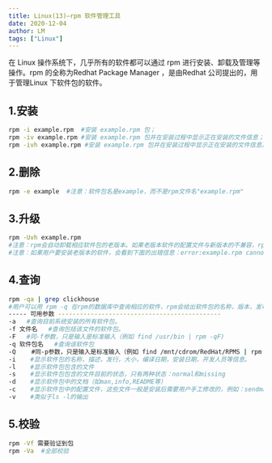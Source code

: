 ```yaml
---
title: Linux(13)—rpm 软件管理工具
date: 2020-12-04
author: LM
tags: ["Linux"]
---
```


在 Linux 操作系统下，几乎所有的软件都可以通过 rpm 进行安装、卸载及管理等操作。rpm 的全称为Redhat Package Manager ，是由Redhat 公司提出的，用于管理Linux 下软件包的软件。

## 1.安装

```bash
rpm -i example.rpm  #安装 example.rpm 包；
rpm -iv example.rpm #安装 example.rpm 包并在安装过程中显示正在安装的文件信息；
rpm -ivh example.rpm #安装 example.rpm 包并在安装过程中显示正在安装的文件信息及安装进度
```

## 2.删除

```bash
rpm -e example  #注意：软件包名是example，而不是rpm文件名"example.rpm"
```

## 3.升级

```bash
rpm -Uvh example.rpm
#注意：rpm会自动卸载相应软件包的老版本。如果老版本软件的配置文件与新版本的不兼容，rpm会自动将其保存为另外一个文件，用户会看到下面的信息：saving /etc/example.conf as /etc/example.conf.rpmsave，用户就可以自己手工去更改相应的配置文件
#注意：如果用户要安装老版本的软件，会看到下面的出错信息：error:example.rpm cannot be installed，强行安装要使用-oldpackage参数。
```

## 4.查询

```bash
rpm -qa | grep clickhouse
#用户可以用 rpm -q 在rpm的数据库中查询相应的软件，rpm会给出软件包的名称，版本，发布版本号
----- 可用参数 ---------------------------------------------
-a   #查询目前系统安装的所有软件包。
-f 文件名   #查询包括该文件的软件包。
-F   #同-f参数，只是输入是标准输入（例如 find /usr/bin | rpm -qF)
-q 软件包名   #查询该软件包
-Q 　　#同-p参数，只是输入是标准输入（例如 find /mnt/cdrom/RedHat/RPMS | rpm -qQ)
-i    #显示软件包的名称，描述，发行，大小，编译日期，安装日期，开发人员等信息。
-l    #显示软件包包含的文件
-s    #显示软件包包含的文件目前的状态，只有两种状态：normal和missing
-d    #显示软件包中的文档（如man,info,README等）
-c    #显示软件包中的配置文件，这些文件一般是安装后需要用户手工修改的，例如：sendmail.cf,passwd,inittab等
-v    #类似于ls -l的输出
```

## 5.校验

```bash
rpm -Vf 需要验证到包
rpm -Va  #全部校验 
```
